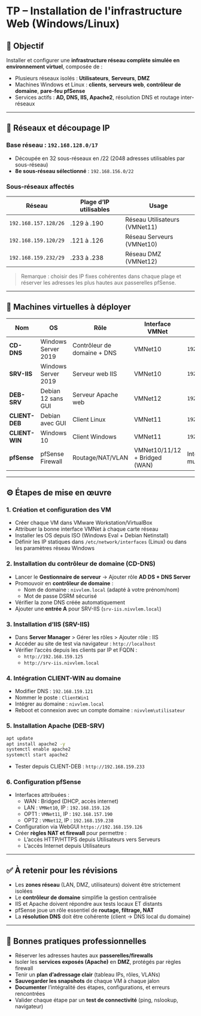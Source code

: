 # TP – Installation de l'infrastructure Web (Windows/Linux)

## 🧠 Objectif

Installer et configurer une **infrastructure réseau complète simulée en environnement virtuel**, composée de :

- Plusieurs réseaux isolés : **Utilisateurs**, **Serveurs**, **DMZ**
- Machines Windows et Linux : **clients**, **serveurs web**, **contrôleur de domaine**, **pare-feu pfSense**
- Services actifs : **AD, DNS, IIS, Apache2**, résolution DNS et routage inter-réseaux

---

## 🧾 Réseaux et découpage IP

### Base réseau : `192.168.128.0/17`

- Découpée en 32 sous-réseaux en /22 (2048 adresses utilisables par sous-réseau)
- **8e sous-réseau sélectionné** : `192.168.156.0/22`

### Sous-réseaux affectés

|Réseau|Plage d’IP utilisables|Usage|
|---|---|---|
|`192.168.157.128/26`|.129 à .190|Réseau Utilisateurs (VMNet11)|
|`192.168.159.120/29`|.121 à .126|Réseau Serveurs (VMNet10)|
|`192.168.159.232/29`|.233 à .238|Réseau DMZ (VMNet12)|

> Remarque : choisir des IP fixes cohérentes dans chaque plage et réserver les adresses les plus hautes aux passerelles pfSense.

---

## 🧱 Machines virtuelles à déployer

| Nom            | OS                  | Rôle                        | Interface VMNet               | IP statique          |
| -------------- | ------------------- | --------------------------- | ----------------------------- | -------------------- |
| **CD-DNS**     | Windows Server 2019 | Contrôleur de domaine + DNS | VMNet10                       | `192.168.159.121`    |
| **SRV-IIS**    | Windows Server 2019 | Serveur web IIS             | VMNet10                       | `192.168.159.125`    |
| **DEB-SRV**    | Debian 12 sans GUI  | Serveur Apache web          | VMNet12                       | `192.168.159.233`    |
| **CLIENT-DEB** | Debian avec GUI     | Client Linux                | VMNet11                       | `192.168.157.129`    |
| **CLIENT-WIN** | Windows 10          | Client Windows              | VMNet11                       | `192.168.157.130`    |
| **pfSense**    | pfSense Firewall    | Routage/NAT/VLAN            | VMNet10/11/12 + Bridged (WAN) | Interfaces multiples |

---

## ⚙️ Étapes de mise en œuvre

### 1. Création et configuration des VM

- Créer chaque VM dans VMware Workstation/VirtualBox
- Attribuer la bonne interface VMNet à chaque carte réseau
- Installer les OS depuis ISO (Windows Eval + Debian Netinstall)
- Définir les IP statiques dans `/etc/network/interfaces` (Linux) ou dans les paramètres réseau Windows

### 2. Installation du contrôleur de domaine (CD-DNS)

- Lancer le **Gestionnaire de serveur** → Ajouter rôle **AD DS + DNS Server**
- Promouvoir en **contrôleur de domaine** :
    - Nom de domaine : `nivvlem.local` (adapté à votre prénom/nom)
    - Mot de passe DSRM sécurisé
- Vérifier la zone DNS créée automatiquement
- Ajouter une **entrée A** pour SRV-IIS (`srv-iis.nivvlem.local`)

### 3. Installation d’IIS (SRV-IIS)

- Dans **Server Manager** > Gérer les rôles > Ajouter rôle : IIS
- Accéder au site de test via navigateur : `http://localhost`
- Vérifier l’accès depuis les clients par IP et FQDN :
    - `http://192.168.159.125`
    - `http://srv-iis.nivvlem.local`

### 4. Intégration CLIENT-WIN au domaine

- Modifier DNS : `192.168.159.121`
- Nommer le poste : `ClientWin1`
- Intégrer au domaine : `nivvlem.local`
- Reboot et connexion avec un compte domaine : `nivvlem\utilisateur`

### 5. Installation Apache (DEB-SRV)

```bash
apt update
apt install apache2 -y
systemctl enable apache2
systemctl start apache2
```

- Tester depuis CLIENT-DEB : `http://192.168.159.233`

### 6. Configuration pfSense

- Interfaces attribuées :
    - WAN : Bridged (DHCP, accès internet)
    - LAN : `VMNet10`, IP : `192.168.159.126`
    - OPT1 : `VMNet11`, IP : `192.168.157.190`
    - OPT2 : `VMNet12`, IP : `192.168.159.238`
- Configuration via WebGUI `https://192.168.159.126`
- Créer **règles NAT et firewall** pour permettre :
    - L’accès HTTP/HTTPS depuis Utilisateurs vers Serveurs
    - L’accès Internet depuis Utilisateurs

---

## ✅ À retenir pour les révisions

- Les **zones réseau** (LAN, DMZ, utilisateurs) doivent être strictement isolées
- Le **contrôleur de domaine** simplifie la gestion centralisée
- IIS et Apache doivent répondre aux tests locaux ET distants
- pfSense joue un rôle essentiel de **routage, filtrage, NAT**
- La **résolution DNS** doit être cohérente (client → DNS local du domaine)

---

## 📌 Bonnes pratiques professionnelles

- Réserver les adresses hautes aux **passerelles/firewalls**
- Isoler les **services exposés (Apache)** en **DMZ**, protégés par règles firewall
- Tenir un **plan d’adressage clair** (tableau IPs, rôles, VLANs)
- **Sauvegarder les snapshots** de chaque VM à chaque jalon
- **Documenter** l’intégralité des étapes, configurations, et erreurs rencontrées
- Valider chaque étape par un **test de connectivité** (ping, nslookup, navigateur)